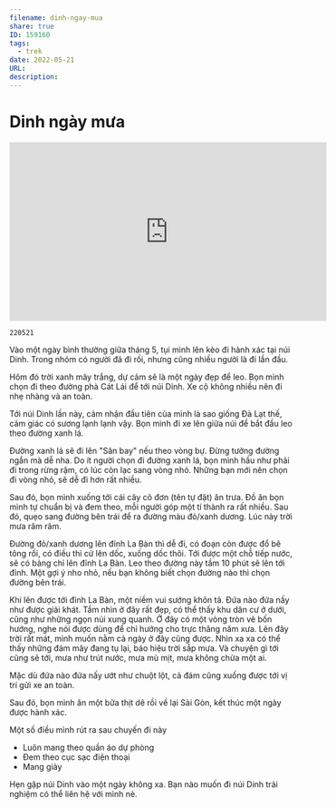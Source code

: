 ```yaml
---
filename: dinh-ngay-mua
share: true
ID: 159160
tags:
  - trek
date: 2022-05-21
URL: 
description: 
---
```


# Dinh ngày mưa



<iframe width="560" height="315" src="https://www.youtube.com/embed/6v3jgfjz4m0?si=SEHAhy8sNj-RHjFN" title="YouTube video player" frameborder="0" allow="accelerometer; autoplay; clipboard-write; encrypted-media; gyroscope; picture-in-picture; web-share" allowfullscreen></iframe>

`220521`

Vào một ngày bình thường giữa tháng 5, tụi mình lên kèo đi hành xác tại núi Dinh. Trong nhóm có người đã đi rồi, nhưng cũng nhiều người là đi lần đầu.

Hôm đó trời xanh mây trắng, dự cảm sẽ là một ngày đẹp để leo. Bọn mình chọn đi theo đường phà Cát Lái để tới núi Dinh. Xe cộ không nhiều nên đi nhẹ nhàng và an toàn.

Tới núi Dinh lần này, cảm nhận đầu tiên của mình là sao giống Đà Lạt thế, cảm giác có sương lạnh lạnh vậy. Bọn mình đi xe lên giữa núi để bắt đầu leo theo đường xanh lá.

Đường xanh lá sẽ đi lên "Sân bay" nếu theo vòng bự. Đừng tưởng đường ngắn mà dễ nha. Do ít người chọn đi đường xanh lá, bọn mình hầu như phải đi trong rừng rậm, có lúc còn lạc sang vòng nhỏ. Những bạn mới nên chọn đi vòng nhỏ, sẽ dễ đi hơn rất nhiều.

Sau đó, bọn mình xuống tới cái cây cô đơn (tên tự đặt) ăn trưa. Đồ ăn bọn mình tự chuẩn bị và đem theo, mỗi người góp một tí thành ra rất nhiều. Sau đó, quẹo sang đường bên trái để ra đường màu đỏ/xanh dương. Lúc này trời mưa râm râm.

Đường đỏ/xanh dương lên đỉnh La Bàn thì dễ đi, có đoạn còn được đổ bê tông rồi, có điều thì cứ lên dốc, xuống dốc thôi. Tới được một chỗ tiếp nước, sẽ có bảng chỉ lên đỉnh La Bàn. Leo theo đường này tầm 10 phút sẽ lên tới đỉnh. Một gợi ý nho nhỏ, nếu bạn không biết chọn đường nào thì chọn đường bên trái.

Khi lên được tới đỉnh La Bàn, một niềm vui sướng khôn tả. Đứa nào đứa nấy như được giải khát. Tầm nhìn ở đây rất đẹp, có thể thấy khu dân cư ở dưới, cũng như những ngọn núi xung quanh. Ở đây có một vòng tròn vẽ bốn hướng, nghe nói được dùng để chỉ hướng cho trực thăng năm xưa. Lên đây trời rất mát, mình muốn nằm cả ngày ở đây cũng được. Nhìn xa xa có thể thấy những đám mây đang tụ lại, báo hiệu trời sắp mưa. Và chuyện gì tới cũng sẽ tới, mưa như trút nước, mưa mù mịt, mưa không chừa một ai.

Mặc dù đứa nào đứa nấy ướt như chuột lột, cả đám cũng xuống được tới vị trí gửi xe an toàn.

Sau đó, bọn mình ăn một bữa thịt dê rồi về lại Sài Gòn, kết thúc một ngày được hành xác.

Một số điều mình rút ra sau chuyến đi này

- Luôn mang theo quần áo dự phòng
- Đem theo cục sạc điện thoại
- Mang giày

Hẹn gặp núi Dinh vào một ngày không xa. Bạn nào muốn đi núi Dinh trải nghiệm có thể liên hệ với mình nè.